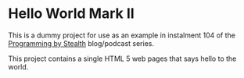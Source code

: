 # Hello World Mark II

This is a dummy project for use as an example in instalment 104 of the [Programming by Stealth](https://pbs.bartificer.net/) blog/podcast series.

This project contains a single HTML 5 web pages that says hello to the world.
